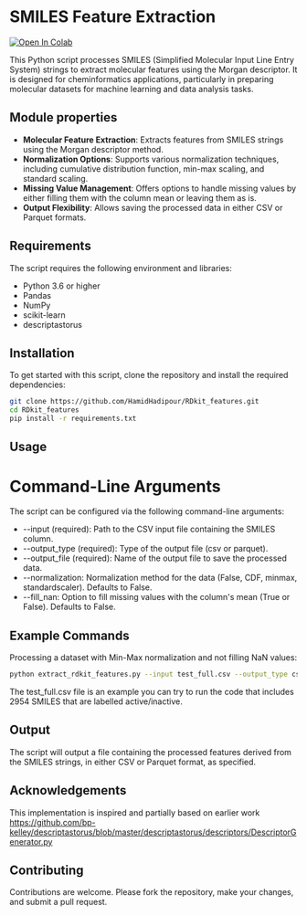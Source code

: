 # SMILES Feature Extraction
<div align="left">


[![Open In Colab](https://colab.research.google.com/assets/colab-badge.svg)](https://colab.research.google.com/drive/1kfeesfUem4vii3Mh-6H6Cobmy5RKI_uV?usp=sharing)

</div>

This Python script processes SMILES (Simplified Molecular Input Line Entry System) strings to extract molecular features using the Morgan descriptor. It is designed for cheminformatics applications, particularly in preparing molecular datasets for machine learning and data analysis tasks.

## Module properties

- **Molecular Feature Extraction**: Extracts features from SMILES strings using the Morgan descriptor method.
- **Normalization Options**: Supports various normalization techniques, including cumulative distribution function, min-max scaling, and standard scaling.
- **Missing Value Management**: Offers options to handle missing values by either filling them with the column mean or leaving them as is.
- **Output Flexibility**: Allows saving the processed data in either CSV or Parquet formats.

## Requirements

The script requires the following environment and libraries:

- Python 3.6 or higher
- Pandas
- NumPy
- scikit-learn
- descriptastorus

## Installation

To get started with this script, clone the repository and install the required dependencies:

```bash
git clone https://github.com/HamidHadipour/RDkit_features.git
cd RDkit_features
pip install -r requirements.txt
```
## Usage
# Command-Line Arguments
The script can be configured via the following command-line arguments:

- --input (required): Path to the CSV input file containing the SMILES column.
- --output_type (required): Type of the output file (csv or parquet).
- --output_file (required): Name of the output file to save the processed data.
- --normalization: Normalization method for the data (False, CDF, minmax, standardscaler). Defaults to False.
- --fill_nan: Option to fill missing values with the column's mean (True or False). Defaults to False.

## Example Commands
Processing a dataset with Min-Max normalization and not filling NaN values:
```bash
python extract_rdkit_features.py --input test_full.csv --output_type csv --output_file smiles_features --normalization minmax --fill_nan True
```
The test_full.csv file is an example you can try to run the code that includes 2954 SMILES that are labelled active/inactive.<br>
## Output
The script will output a file containing the processed features derived from the SMILES strings, in either CSV or Parquet format, as specified.
## Acknowledgements
This implementation is inspired and partially based on earlier work https://github.com/bp-kelley/descriptastorus/blob/master/descriptastorus/descriptors/DescriptorGenerator.py

## Contributing
Contributions are welcome. Please fork the repository, make your changes, and submit a pull request.

